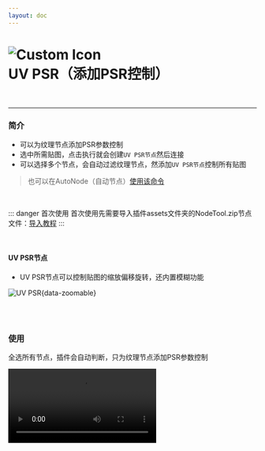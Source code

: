 ```yaml
---
layout: doc
---
```

# <span class="h1-icon"><img src="/img/UV PSR.webp" alt="Custom Icon"></span>UV PSR（添加PSR控制）

<br/>

---

### 简介

- 可以为纹理节点添加PSR参数控制
- 选中所需贴图，点击执行就会创建`UV PSR节点`然后连接
- 可以选择多个节点，会自动过滤纹理节点，然添加`UV PSR节点`控制所有贴图

> 也可以在AutoNode（自动节点）[使用该命令](03-RNT-AutoNode)

<br />

::: danger 首次使用
首次使用先需要导入插件assets文件夹的NodeTool.zip节点文件：[导入教程](13-RNT-import)
:::

<br />


#### UV PSR节点
- UV PSR节点可以控制贴图的缩放偏移旋转，还内置模糊功能

![UV PSR](/img/uv-psr-node.webp){data-zoomable}


<br/>
<br/>

### 使用
全选所有节点，插件会自动判断，只为纹理节点添加PSR参数控制
<br/>

<video controls>
  <source src="/img/command-to_pbr.webm" type="video/webm">
</video>

<br/>
<br/>

